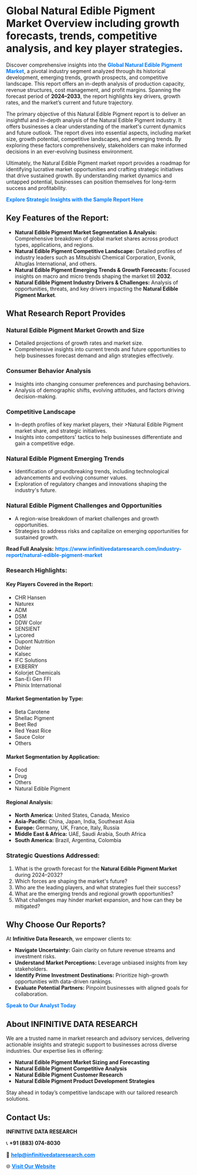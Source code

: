 <h1>Global Natural Edible Pigment Market Overview including growth forecasts, trends, competitive analysis, and key player strategies.</h1>
<p>
Discover comprehensive insights into the 
<a href="https://www.infinitivedataresearch.com/industry-report/natural-edible-pigment-market" rel="dofollow" style="color: #007BFF; text-decoration: none;"><strong>Global Natural Edible Pigment Market</strong></a>, a pivotal industry segment analyzed through its historical development, emerging trends, growth prospects, and competitive landscape. This report offers an in-depth analysis of production capacity, revenue structures, cost management, and profit margins. Spanning the forecast period of <strong>2024–2033</strong>, the report highlights key drivers, growth rates, and the market’s current and future trajectory.
</p>
<p>
The primary objective of this Natural Edible Pigment report is to deliver an insightful and in-depth analysis of the Natural Edible Pigment industry. It offers businesses a clear understanding of the market's current dynamics and future outlook. The report dives into essential aspects, including market size, growth potential, competitive landscapes, and emerging trends. By exploring these factors comprehensively, stakeholders can make informed decisions in an ever-evolving business environment.
</p>
<p>
Ultimately, the Natural Edible Pigment market report provides a roadmap for identifying lucrative market opportunities and crafting strategic initiatives that drive sustained growth. By understanding market dynamics and untapped potential, businesses can position themselves for long-term success and profitability.
</p>
<p>
<a href="https://www.infinitivedataresearch.com/request-sample/reportId=102500" style="color: #007BFF; text-decoration: none;"><strong>Explore Strategic Insights with the Sample Report Here</strong></a>
</p>

<h2>Key Features of the Report:</h2>
<ul>
<li><strong>Natural Edible Pigment Market Segmentation & Analysis:</strong> Comprehensive breakdown of global market shares across product types, applications, and regions.</li>
<li><strong>Natural Edible Pigment Competitive Landscape:</strong> Detailed profiles of industry leaders such as Mitsubishi Chemical Corporation, Evonik, Altuglas International, and others.</li>
<li><strong>Natural Edible Pigment Emerging Trends & Growth Forecasts:</strong> Focused insights on macro and micro trends shaping the market till <strong>2032</strong>.</li>
<li><strong>Natural Edible Pigment Industry Drivers & Challenges:</strong> Analysis of opportunities, threats, and key drivers impacting the <strong>Natural Edible Pigment Market</strong>.</li>
</ul>

<h2>What Research Report Provides</h2>
<h3>Natural Edible Pigment Market Growth and Size</h3>
<ul>
<li>Detailed projections of growth rates and market size.</li>
<li>Comprehensive insights into current trends and future opportunities to help businesses forecast demand and align strategies effectively.</li>
</ul>

<h3>Consumer Behavior Analysis</h3>
<ul>
<li>Insights into changing consumer preferences and purchasing behaviors.</li>
<li>Analysis of demographic shifts, evolving attitudes, and factors driving decision-making.</li>
</ul>

<h3>Competitive Landscape</h3>
<ul>
<li>In-depth profiles of key market players, their >Natural Edible Pigment market share, and strategic initiatives.</li>
<li>Insights into competitors' tactics to help businesses differentiate and gain a competitive edge.</li>
</ul>

<h3>Natural Edible Pigment Emerging Trends</h3>
<ul>
<li>Identification of groundbreaking trends, including technological advancements and evolving consumer values.</li>
<li>Exploration of regulatory changes and innovations shaping the industry's future.</li>
</ul>

<h3>Natural Edible Pigment Challenges and Opportunities</h3>
<ul>
<li>A region-wise breakdown of market challenges and growth opportunities.</li>
<li>Strategies to address risks and capitalize on emerging opportunities for sustained growth.</li>
</ul>
<p><strong>Read Full Analysis:</strong> <a href="https://www.infinitivedataresearch.com/industry-report/natural-edible-pigment-market" rel="dofollow" style="color: #007BFF; text-decoration: none;"><strong>https://www.infinitivedataresearch.com/industry-report/natural-edible-pigment-market</strong></a></p>
<h3>Research Highlights:</h3>
<h4>Key Players Covered in the Report:</h4>
<ul><li>CHR Hansen</li><li>Naturex</li><li>ADM</li><li>DSM</li><li>DDW Color</li><li>SENSIENT</li><li>Lycored</li><li>Dupont Nutrition</li><li>Dohler</li><li>Kalsec</li><li>IFC Solutions</li><li>EXBERRY</li><li>Kolorjet Chemicals</li><li>San-Ei Gen FFI</li><li>Phinix International</li></ul>
<h4>Market Segmentation by Type:</h4>
<ul><li>Beta Carotene</li><li>Shellac Pigment</li><li>Beet Red</li><li>Red Yeast Rice</li><li>Sauce Color</li><li>Others</li></ul>
<h4>Market Segmentation by Application:</h4>
<ul><li>Food</li><li>Drug</li><li>Others</li><li>Natural Edible Pigment</li></ul>

<h4>Regional Analysis:</h4>
<ul>
<li><strong>North America:</strong> United States, Canada, Mexico</li>
<li><strong>Asia-Pacific:</strong> China, Japan, India, Southeast Asia</li>
<li><strong>Europe:</strong> Germany, UK, France, Italy, Russia</li>
<li><strong>Middle East & Africa:</strong> UAE, Saudi Arabia, South Africa</li>
<li><strong>South America:</strong> Brazil, Argentina, Colombia</li>
</ul>

<h3>Strategic Questions Addressed:</h3>
<ol>
<li>What is the growth forecast for the <strong>Natural Edible Pigment Market</strong> during 2024–2032?</li>
<li>Which forces are shaping the market's future?</li>
<li>Who are the leading players, and what strategies fuel their success?</li>
<li>What are the emerging trends and regional growth opportunities?</li>
<li>What challenges may hinder market expansion, and how can they be mitigated?</li>
</ol>

<h2>Why Choose Our Reports?</h2>
<p>At <strong>Infinitive Data Research</strong>, we empower clients to:</p>
<ul>
<li><strong>Navigate Uncertainty:</strong> Gain clarity on future revenue streams and investment risks.</li>
<li><strong>Understand Market Perceptions:</strong> Leverage unbiased insights from key stakeholders.</li>
<li><strong>Identify Prime Investment Destinations:</strong> Prioritize high-growth opportunities with data-driven rankings.</li>
<li><strong>Evaluate Potential Partners:</strong> Pinpoint businesses with aligned goals for collaboration.</li>
</ul>
<p><a href="https://www.infinitivedataresearch.com/industry-report/natural-edible-pigment-market" rel="dofollow" style="color: #007BFF; text-decoration: none;"><strong>Speak to Our Analyst Today</strong></a></p>

<h2>About INFINITIVE DATA RESEARCH</h2>
<p>We are a trusted name in market research and advisory services, delivering actionable insights and strategic support to businesses across diverse industries. Our expertise lies in offering:</p>
<ul>
<li><strong>Natural Edible Pigment Market Sizing and Forecasting</strong></li>
<li><strong>Natural Edible Pigment Competitive Analysis</strong></li>
<li><strong>Natural Edible Pigment Customer Research</strong></li>
<li><strong>Natural Edible Pigment Product Development Strategies</strong></li>
</ul>
<p>Stay ahead in today’s competitive landscape with our tailored research solutions.</p>

<h2>Contact Us:</h2>
<p><strong>INFINITIVE DATA RESEARCH</strong></p>
<p>📞 <strong>+91 (883) 074-8030</strong></p>
<p>📧 <strong><a href="mailto:help@infinitivedataresearch.com" style="color: #007BFF;">help@infinitivedataresearch.com</a></strong></p>
<p>🌐 <strong><a href="https://www.infinitivedataresearch.com" rel="dofollow" style="color: #007BFF;">Visit Our Website</a></strong></p>